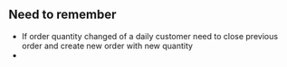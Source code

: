 ## Need to remember
* If order quantity changed of a daily customer need to close previous order and create new order with new quantity
* 
